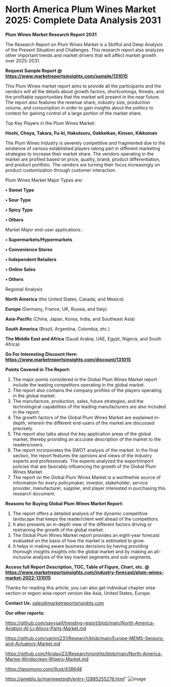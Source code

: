 # North America Plum Wines Market 2025: Complete Data Analysis 2031

<strong>Plum Wines Market Research Report 2031</strong>

The Research Report on Plum Wines Market is a Skillful and Deep Analysis of the Present Situation and Challenges. This research report also analyzes other important trends and market drivers that will affect market growth over 2025-2031.

<strong>Request Sample Report @ <a href=https://www.marketreportsinsights.com/sample/131015>https://www.marketreportsinsights.com/sample/131015</a></strong>

This Plum Wines market report aims to provide all the participants and the vendors will all the details about growth factors, shortcomings, threats, and the profitable opportunities that the market will present in the near future. The report also features the revenue share, industry size, production volume, and consumption in order to gain insights about the politics to contest for gaining control of a large portion of the market share.

Top Key Players in the Plum Wines Market:

<strong>Hoshi, Choya, Takara, Fu-ki, Hakutsuru, Gekkeikan, Kinsen, Kikkoman</strong>

The Plum Wines Industry is severely competitive and fragmented due to the existence of various established players taking part in different marketing strategies to increase their market share. The vendors operating in the market are profiled based on price, quality, brand, product differentiation, and product portfolio. The vendors are turning their focus increasingly on product customization through customer interaction.

Plum Wines Market Major Types are:

<strong>• Sweet Type

• Sour Type

• Spicy Type

• Others</strong>

Market Major end-user applications :

<strong>• Supermarkets/Hypermarkets

• Convenience Stores

• Independent Retailers

• Online Sales

• Others</strong>

Regional Analysis

</u><strong><b>North America</b></strong> (the United States, Canada, and Mexico)

<strong><b>Europe </b></strong>(Germany, France, UK, Russia, and Italy)

<strong><b>Asia-Pacific</b></strong> (China, Japan, Korea, India, and Southeast Asia)

<strong><b>South America</b></strong> (Brazil, Argentina, Colombia, etc.)

<strong><b>The Middle East and Africa</b></strong> (Saudi Arabia, UAE, Egypt, Nigeria, and South Africa)

<strong>Go For Interesting Discount Here: <a href=https://www.marketreportsinsights.com/discount/131015>https://www.marketreportsinsights.com/discount/131015</a></strong>

<strong>Points Covered in The Report:</strong>
<ol>
  <li>The major points considered in the Global Plum Wines Market report include the leading competitors operating in the global market.</li>
  <li>The report also contains the company profiles of the players operating in the global market.</li>
  <li>The manufacture, production, sales, future strategies, and the technological capabilities of the leading manufacturers are also included in the report.</li>
  <li>The growth factors of the Global Plum Wines Market are explained in-depth, wherein the different end-users of the market are discussed precisely.</li>
  <li>The report also talks about the key application areas of the global market, thereby providing an accurate description of the market to the readers/users.</li>
  <li>The report incorporates the SWOT analysis of the market. In the final section, the report features the opinions and views of the industry experts and professionals. The experts analyzed the export/import policies that are favorably influencing the growth of the Global Plum Wines Market.</li>
  <li>The report on the Global Plum Wines Market is a worthwhile source of information for every policymaker, investor, stakeholder, service provider, manufacturer, supplier, and player interested in purchasing this research document.</li>
</ol>
<strong>Reasons for Buying Global Plum Wines Market Report:</strong>

<ol>
  <li>The report offers a detailed analysis of the dynamic competitive landscape that keeps the reader/client well ahead of the competitors.</li>
  <li>It also presents an in-depth view of the different factors driving or restraining the growth of the global market.</li>
  <li>The Global Plum Wines Market report provides an eight-year forecast evaluated on the basis of how the market is estimated to grow.</li>
  <li>It helps in making aware business decisions by having providing thorough insights insights into the global market and by making an all-inclusive analysis of the key market segments and sub-segments.</li>
</ol>
<strong>Access full Report Description, TOC, Table of Figure, Chart, etc. @ <a href=https://www.marketreportsinsights.com/industry-forecast/plum-wines-market-2022-131015>https://www.marketreportsinsights.com/industry-forecast/plum-wines-market-2022-131015</a></strong>


Thanks for reading this article; you can also get individual chapter wise section or region wise report version like Asia, United States, Europe.

<strong>Contact Us:</strong>
sales@marketreportsinsights.com

<strong>Our other reports:</strong>

<a href=https://github.com/sayysaif/trending-report/blob/main/North-America-Aviation-Al-Li-Alloys-Parts-Market.md>https://github.com/sayysaif/trending-report/blob/main/North-America-Aviation-Al-Li-Alloys-Parts-Market.md</a>

<a href=https://github.com/yamini231/Research/blob/main/Europe-MEMS-Sensors-and-Actuators-Market.md>https://github.com/yamini231/Research/blob/main/Europe-MEMS-Sensors-and-Actuators-Market.md</a>

<a href=https://github.com/Hindavi23/Researchinsights/blob/main/North-America-Marine-Windscreen-Wipers-Market.md>https://github.com/Hindavi23/Researchinsights/blob/main/North-America-Marine-Windscreen-Wipers-Market.md</a>

<a href=https://tanomuno.com/illust/438648>https://tanomuno.com/illust/438648</a>

<a href=https://ameblo.jp/manmeetsigh/entry-12885255276.html>https://ameblo.jp/manmeetsigh/entry-12885255276.html</a>"
![image](https://github.com/user-attachments/assets/a4c942cd-4f3e-471c-aaba-9e132bf9551d)
